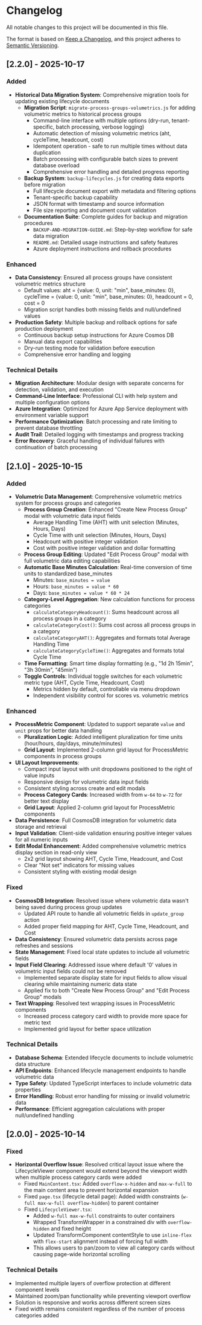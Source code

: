 # Changelog

All notable changes to this project will be documented in this file.

The format is based on [Keep a Changelog](https://keepachangelog.com/en/1.0.0/),
and this project adheres to [Semantic Versioning](https://semver.org/spec/v2.0.0.html).

## [2.2.0] - 2025-10-17

### Added
- **Historical Data Migration System**: Comprehensive migration tools for updating existing lifecycle documents
  - **Migration Script**: `migrate-process-groups-volumetrics.js` for adding volumetric metrics to historical process groups
    - Command-line interface with multiple options (dry-run, tenant-specific, batch processing, verbose logging)
    - Automatic detection of missing volumetric metrics (aht, cycleTime, headcount, cost)
    - Idempotent operation - safe to run multiple times without data duplication
    - Batch processing with configurable batch sizes to prevent database overload
    - Comprehensive error handling and detailed progress reporting
  - **Backup System**: `backup-lifecycles.js` for creating data exports before migration
    - Full lifecycle document export with metadata and filtering options
    - Tenant-specific backup capability
    - JSON format with timestamp and source information
    - File size reporting and document count validation
  - **Documentation Suite**: Complete guides for backup and migration procedures
    - `BACKUP-AND-MIGRATION-GUIDE.md`: Step-by-step workflow for safe data migration
    - `README.md`: Detailed usage instructions and safety features
    - Azure deployment instructions and rollback procedures

### Enhanced
- **Data Consistency**: Ensured all process groups have consistent volumetric metrics structure
  - Default values: aht = {value: 0, unit: "min", base_minutes: 0}, cycleTime = {value: 0, unit: "min", base_minutes: 0}, headcount = 0, cost = 0
  - Migration script handles both missing fields and null/undefined values
- **Production Safety**: Multiple backup and rollback options for safe production deployment
  - Continuous backup setup instructions for Azure Cosmos DB
  - Manual data export capabilities
  - Dry-run testing mode for validation before execution
  - Comprehensive error handling and logging

### Technical Details
- **Migration Architecture**: Modular design with separate concerns for detection, validation, and execution
- **Command-Line Interface**: Professional CLI with help system and multiple configuration options
- **Azure Integration**: Optimized for Azure App Service deployment with environment variable support
- **Performance Optimization**: Batch processing and rate limiting to prevent database throttling
- **Audit Trail**: Detailed logging with timestamps and progress tracking
- **Error Recovery**: Graceful handling of individual failures with continuation of batch processing

## [2.1.0] - 2025-10-15

### Added
- **Volumetric Data Management**: Comprehensive volumetric metrics system for process groups and categories
  - **Process Group Creation**: Enhanced "Create New Process Group" modal with volumetric data input fields
    - Average Handling Time (AHT) with unit selection (Minutes, Hours, Days)
    - Cycle Time with unit selection (Minutes, Hours, Days)
    - Headcount with positive integer validation
    - Cost with positive integer validation and dollar formatting
  - **Process Group Editing**: Updated "Edit Process Group" modal with full volumetric data editing capabilities
  - **Automatic Base Minutes Calculation**: Real-time conversion of time units to standardized base_minutes
    - Minutes: `base_minutes = value`
    - Hours: `base_minutes = value * 60`
    - Days: `base_minutes = value * 60 * 24`
  - **Category-Level Aggregation**: New calculation functions for process categories
    - `calculateCategoryHeadcount()`: Sums headcount across all process groups in a category
    - `calculateCategoryCost()`: Sums cost across all process groups in a category
    - `calculateCategoryAHT()`: Aggregates and formats total Average Handling Time
    - `calculateCategoryCycleTime()`: Aggregates and formats total Cycle Time
  - **Time Formatting**: Smart time display formatting (e.g., "1d 2h 15min", "3h 30min", "45min")
  - **Toggle Controls**: Individual toggle switches for each volumetric metric type (AHT, Cycle Time, Headcount, Cost)
    - Metrics hidden by default, controllable via menu dropdown
    - Independent visibility control for scores vs. volumetric metrics

### Enhanced
- **ProcessMetric Component**: Updated to support separate `value` and `unit` props for better data handling
  - **Pluralization Logic**: Added intelligent pluralization for time units (hour/hours, day/days, minute/minutes)
  - **Grid Layout**: Implemented 2-column grid layout for ProcessMetric components in process groups
- **UI Layout Improvements**: 
  - Compact input layout with unit dropdowns positioned to the right of value inputs
  - Responsive design for volumetric data input fields
  - Consistent styling across create and edit modals
  - **Process Category Cards**: Increased width from `w-64` to `w-72` for better text display
  - **Grid Layout**: Applied 2-column grid layout for ProcessMetric components
- **Data Persistence**: Full CosmosDB integration for volumetric data storage and retrieval
- **Input Validation**: Client-side validation ensuring positive integer values for all numeric inputs
- **Edit Modal Enhancement**: Added comprehensive volumetric metrics display section in read-only view
  - 2x2 grid layout showing AHT, Cycle Time, Headcount, and Cost
  - Clear "Not set" indicators for missing values
  - Consistent styling with existing modal design

### Fixed
- **CosmosDB Integration**: Resolved issue where volumetric data wasn't being saved during process group updates
  - Updated API route to handle all volumetric fields in `update_group` action
  - Added proper field mapping for AHT, Cycle Time, Headcount, and Cost
- **Data Consistency**: Ensured volumetric data persists across page refreshes and sessions
- **State Management**: Fixed local state updates to include all volumetric fields
- **Input Field Clearing**: Addressed issue where default '0' values in volumetric input fields could not be removed
  - Implemented separate display state for input fields to allow visual clearing while maintaining numeric data state
  - Applied fix to both "Create New Process Group" and "Edit Process Group" modals
- **Text Wrapping**: Resolved text wrapping issues in ProcessMetric components
  - Increased process category card width to provide more space for metric text
  - Implemented grid layout for better space utilization

### Technical Details
- **Database Schema**: Extended lifecycle documents to include volumetric data structure
- **API Endpoints**: Enhanced lifecycle management endpoints to handle volumetric data
- **Type Safety**: Updated TypeScript interfaces to include volumetric data properties
- **Error Handling**: Robust error handling for missing or invalid volumetric data
- **Performance**: Efficient aggregation calculations with proper null/undefined handling

## [2.0.0] - 2025-10-14

### Fixed
- **Horizontal Overflow Issue**: Resolved critical layout issue where the LifecycleViewer component would extend beyond the viewport width when multiple process category cards were added
  - Fixed `MainContent.tsx`: Added `overflow-x-hidden` and `max-w-full` to the main content area to prevent horizontal expansion
  - Fixed `page.tsx` (lifecycle detail page): Added width constraints (`w-full max-w-full overflow-hidden`) to parent container
  - Fixed `LifecycleViewer.tsx`: 
    - Added `w-full max-w-full` constraints to outer containers
    - Wrapped TransformWrapper in a constrained div with `overflow-hidden` and fixed height
    - Updated TransformComponent contentStyle to use `inline-flex` with `flex-start` alignment instead of forcing full width
    - This allows users to pan/zoom to view all category cards without causing page-wide horizontal scrolling

### Technical Details
- Implemented multiple layers of overflow protection at different component levels
- Maintained zoom/pan functionality while preventing viewport overflow
- Solution is responsive and works across different screen sizes
- Fixed width remains consistent regardless of the number of process categories added

